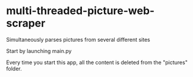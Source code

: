 # multi-threaded-picture-web-scraper
Simultaneously parses pictures from several different sites


Start by launching main.py

Every time you start this app, all the content is deleted from the "pictures" folder.